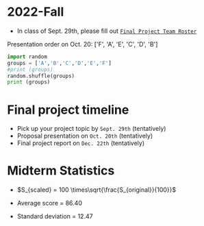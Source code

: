# 2022-Fall


- In class of Sept. 29th, please fill out  [`Final Project Team Roster`](https://docs.google.com/spreadsheets/d/1RG6qqq0jFPrRBsApseZqcwsO5BIPCLq3vC9epwKlP5I/edit?usp=sharing)

Presentation order on Oct. 20: ['F', 'A', 'E', 'C', 'D', 'B'] 


```python
import random
groups = ['A','B','C','D','E','F']
#print (groups)
random.shuffle(groups)
print (groups)
```




# Final project timeline

- Pick up your project topic by `Sept. 29th`  (tentatively)
- Proposal presentation on `Oct. 20th` (tentatively)
- Final project report on `Dec. 22th` (tentatively)

# Midterm Statistics 

- $S_{scaled} = 100 \times\sqrt{\frac{S_{original}}{100}}$

- Average score = 86.40

- Standard deviation = 12.47

